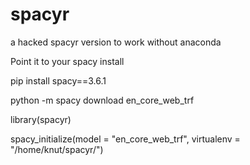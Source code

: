 # spacyr
a hacked spacyr version to work without anaconda

Point it to your spacy install 

pip install spacy==3.6.1


python -m spacy download en_core_web_trf

  library(spacyr)



  spacy_initialize(model = "en_core_web_trf", virtualenv = "/home/knut/spacyr/")
